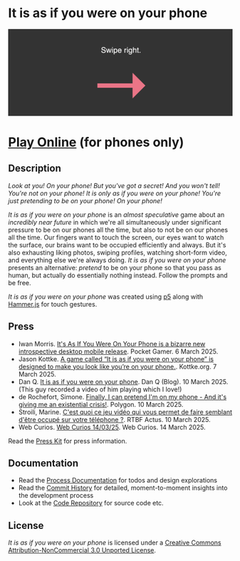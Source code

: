 # It is as if you were on your phone

![Banner image of It is as if you were being on your phone showing a simple interaction](./images/it-is-as-if-you-were-on-your-phone-banner.png)

# [Play Online](../) (for phones only)

## Description

*Look at you! On your phone! But you've got a secret! And you won't tell! You're not on your phone! It is only as if you were on your phone! You're just pretending to be on your phone! On your phone!*

*It is as if you were on your phone* is an *almost speculative* game about an *incredibly near future* in which we're all simultaneously under significant pressure to be on our phones all the time, but also to not be on our phones all the time. Our fingers want to touch the screen, our eyes want to watch the surface, our brains want to be occupied efficiently and always. But it's also exhausting liking photos, swiping profiles, watching short-form video, and everything else we're always doing. *It is as if you were on your phone* presents an alternative: *pretend* to be on your phone so that you pass as human, but actually do essentially nothing instead. Follow the prompts and be free.

*It is as if you were on your phone* was created using [p5](https://p5js.org) along with [Hammer.js](https://hammerjs.github.io/) for touch gestures.

## Press

- Iwan Morris. [It's As If You Were On Your Phone is a bizarre new introspective desktop mobile release](https://www.pocketgamer.com/its-as-if-you-were-on-your-phone/out-now-from-pippin-barr/). Pocket Gamer. 6 March 2025.
- Jason Kottke. [A game called “It is as if you were on your phone” is designed to make you look like you’re on your phone.](https://also.kottke.org/25/03/0046409-a-game-called-it-is). Kottke.org. 7 March 2025.
- Dan Q. [It is as if you were on your phone](https://danq.me/2025/03/10/it-is-as-if-you-were-on-your-phone/). Dan Q (Blog). 10 March 2025. (This guy recorded a video of him playing which I love!)
- de Rochefort, Simone. [Finally, I can pretend I'm on my phone - And it's giving me an existential crisis!](https://www.polygon.com/mobile/537312/pippin-barr-phone-game). Polygon. 10 March 2025.
- Stroili, Marine. [C'est quoi ce jeu vidéo qui vous permet de faire semblant d'être occupé sur votre téléphone ?](https://www.rtbf.be/article/c-est-quoi-ce-jeu-video-qui-vous-permet-de-faire-semblant-d-etre-occupe-sur-votre-telephone-11515920). RTBF Actus. 10 March 2025.
- Web Curios. [Web Curios 14/03/25](https://webcurios.co.uk/webcurios-14-03-25/). Web Curios. 14 March 2025.

Read the [Press Kit](../press) for press information.

## Documentation

* Read the [Process Documentation](../process) for todos and design explorations
* Read the [Commit History](https://github.com/pippinbarr/it-is-as-if-you-were-on-your-phone/commits/main) for detailed, moment-to-moment insights into the development process
* Look at the [Code Repository](https://github.com/pippinbarr/it-is-as-if-you-were-on-your-phone) for source code etc.

## License
*It is as if you were on your phone* is licensed under a [Creative Commons Attribution-NonCommercial 3.0 Unported License](http://creativecommons.org/licenses/by-nc/3.0/).
 